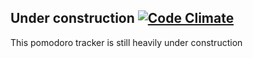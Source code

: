 ## Under construction [![Code Climate](https://codeclimate.com/badge.png)](https://codeclimate.com/github/PragTob/pomodoro_tracker)
This pomodoro tracker is still heavily under construction

